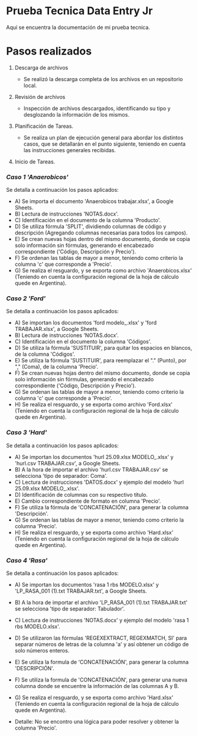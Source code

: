 # Prueba Tecnica Data Entry Jr

Aquí se encuentra la documentación de mi prueba tecnica. 


# Pasos realizados

1. Descarga de archivos
   - Se realizó la descarga completa de los archivos en un repositorio local.
  
2. Revisión de archivos
   - Inspección de archivos descargados, identificando su tipo y desglozando la información de los mismos.

3. Planificación de Tareas.
   - Se realiza un plan de ejecución general para abordar los distintos casos, que se detallarán en el punto siguiente, teniendo en cuenta las instrucciones generales recibidas. 
  
4. Inicio de Tareas.
     
 ### _Caso 1 'Anaerobicos'_ 

 Se detalla a continuación los pasos aplicados: 
   - A) Se importa el documento 'Anaerobicos trabajar.xlsx', a Google Sheets.
   - B) Lectura de instrucciones 'NOTAS.docx'.
   - C) Identificación en el documento de la columna 'Producto'.
   - D) Se utiliza fórmula 'SPLIT', dividiendo columnas de código y descripción (Agregando columnas necesarias para todos los campos).
   - E) Se crean nuevas hojas dentro del mismo documento, donde se copia solo información sin fórmulas, generando el encabezado correspondiente ('Código, Descripción y Precio').
   - F) Se ordenan las tablas de mayor a menor, teniendo como criterio la columna 'c' que corresponde a 'Precio'.
   - G) Se realiza el resguardo, y se exporta como archivo 'Anaerobicos.xlsx' (Teniendo en cuenta la configuración regional de la hoja de cálculo quede en Argentina).


 ### _Caso 2 'Ford'_ 

 Se detalla a continuación los pasos aplicados: 
   - A) Se importan los documentos 'ford modelo_.xlsx' y 'ford TRABAJAR.xlsx', a Google Sheets.
   - B) Lectura de instrucciones 'NOTAS.docx'.
   - C) Identificación en el documento la columna 'Códigos'.
   - D) Se utiliza la fórmula 'SUSTITUIR', para quitar los espacios en blancos, de la columna 'Códigos'. 
   - E) Se utiliza la fórmula 'SUSTITUIR', para reemplazar el "." (Punto), por "," (Coma), de la columna 'Precio'.
   - F) Se crean nuevas hojas dentro del mismo documento, donde se copia solo información sin fórmulas, generando el encabezado correspondiente ('Código, Descripción y Precio').
   - G) Se ordenan las tablas de mayor a menor, teniendo como criterio la columna 'c' que corresponde a 'Precio'.
   - H) Se realiza el resguardo, y se exporta como archivo 'Ford.xlsx' (Teniendo en cuenta la configuración regional de la hoja de cálculo quede en Argentina).

 ### _Caso 3 'Hard'_ 

 Se detalla a continuación los pasos aplicados: 
   - A) Se importan los documentos 'hurl 25.09.xlsx MODELO_.xlsx' y 'hurl.csv TRABAJAR.csv', a Google Sheets.
   - B) A la hora de importar el archivo 'hurl.csv TRABAJAR.csv' se selecciona 'tipo de separador: Coma'.
   - C) Lectura de instrucciones 'DATOS.docx' y ejemplo del modelo 'hurl 25.09.xlsx MODELO_.xlsx'.
   - D) Identificación de columnas con su respectivo título.
   - E) Cambio correspondiente de formato en columna 'Precio'.
   - F) Se utiliza la fórmula de 'CONCATENACIÓN', para generar la columna 'Descripción'.
   - G) Se ordenan las tablas de mayor a menor, teniendo como criterio la columna 'Precio'.
   - H) Se realiza el resguardo, y se exporta como archivo 'Hard.xlsx' (Teniendo en cuenta la configuración regional de la hoja de cálculo quede en Argentina).

 ### _Caso 4 'Rasa'_ 

 Se detalla a continuación los pasos aplicados: 
   - A) Se importan los documentos 'rasa 1 rbs MODELO.xlsx' y 'LP_RASA_001 (1).txt TRABAJAR.txt', a Google Sheets.
   - B) A la hora de importar el archivo 'LP_RASA_001 (1).txt TRABAJAR.txt' se selecciona 'tipo de separador: Tabulador'.
   - C) Lectura de instrucciones 'NOTAS.docx' y ejemplo del modelo 'rasa 1 rbs MODELO.xlsx'.
   - D) Se utilizaron las fórmulas 'REGEXEXTRACT, REGEXMATCH, SI' para separar números de letras de la columna 'a' y así obtener un código de solo números enteros.
   - E) Se utiliza la formula de 'CONCATENACIÓN', para generar la columna 'DESCRIPCIÓN'.
   - F) Se utiliza la formula de 'CONCATENACIÓN', para generar una nueva columna donde se encuentre la información de las columnas A y B.
   - G) Se realiza el resguardo, y se exporta como archivo 'Hard.xlsx' (Teniendo en cuenta la configuración regional de la hoja de cálculo quede en Argentina).

   - Detalle: No se encontro una lógica para poder resolver y obtener la columna 'Precio'.


      
      
